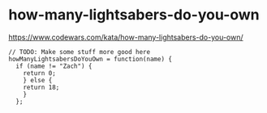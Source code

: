 # how-many-lightsabers-do-you-own
https://www.codewars.com/kata/how-many-lightsabers-do-you-own/


```
// TODO: Make some stuff more good here
howManyLightsabersDoYouOwn = function(name) {
  if (name != "Zach") {
    return 0;
    } else {
    return 18;
    }
  };
```
